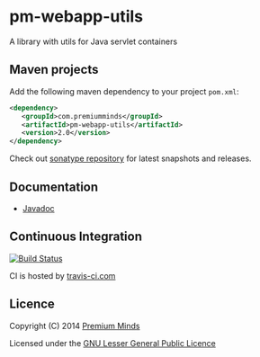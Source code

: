 pm-webapp-utils
===============

A library with utils for Java servlet containers

## Maven projects

Add the following maven dependency to your project `pom.xml`:

```xml
<dependency>
   <groupId>com.premiumminds</groupId>
   <artifactId>pm-webapp-utils</artifactId>
   <version>2.0</version>
</dependency>
```
Check out [sonatype repository](https://oss.sonatype.org/index.html#nexus-search;quick~pm-webapp-utils) for latest snapshots and releases.

## Documentation

- [Javadoc](http://premium-minds.github.io/pm-webapp-utils/apidocs/)

## Continuous Integration

[![Build Status](https://travis-ci.com/premium-minds/pm-webapp-utils.png?branch=master)](https://travis-ci.com/github/premium-minds/pm-webapp-utils)

CI is hosted by [travis-ci.com](https://travis-ci.com/)

## Licence

Copyright (C) 2014 [Premium Minds](http://www.premium-minds.com/)

Licensed under the [GNU Lesser General Public Licence](http://www.gnu.org/licenses/lgpl.html)
